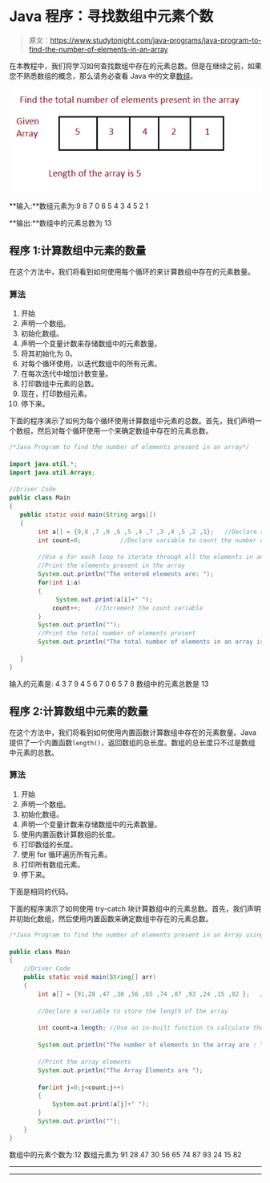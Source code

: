 # Java 程序：寻找数组中元素个数

> 原文：<https://www.studytonight.com/java-programs/java-program-to-find-the-number-of-elements-in-an-array>

在本教程中，我们将学习如何查找数组中存在的元素总数。但是在继续之前，如果您不熟悉数组的概念，那么请务必查看 Java 中的文章[数组](https://www.studytonight.com/java/array.php)。

![](img/2e7dd71a175a32bd8609b16d57a86b35.png)

**输入:**数组元素为:9 8 7 0 6 5 4 3 4 5 2 1

**输出:**数组中的元素总数为 13

## 程序 1:计算数组中元素的数量

在这个方法中，我们将看到如何使用每个循环的来计算数组中存在的元素数量。

### 算法

1.  开始
2.  声明一个数组。
3.  初始化数组。
4.  声明一个变量计数来存储数组中的元素数量。
5.  将其初始化为 0。
6.  对每个循环使用，以迭代数组中的所有元素。
7.  在每次迭代中增加计数变量。
8.  打印数组中元素的总数。
9.  现在，打印数组元素。
10.  停下来。

下面的程序演示了如何为每个循环使用计算数组中元素的总数。首先，我们声明一个数组，然后对每个循环使用一个来确定数组中存在的元素总数。

```java
/*Java Program to find the number of elements present in an array*/

import java.util.*;  
import java.util.Arrays; 

//Driver Code
public class Main  
{  
   public static void main(String args[])   
   {  
        int a[] = {9,8 ,7 ,0 ,6 ,5 ,4 ,7 ,3 ,4 ,5 ,2 ,1};   //Declare and Initialize an array
        int count=0;           //Declare variable to count the number of elements in an array and initialize it to 0

        //Use a for each loop to iterate through all the elements in an array
        //Print the elements present in the array
        System.out.println("The entered elements are: ");
        for(int i:a)
        {
             System.out.print(a[i]+" ");
            count++;    //Increment the count variable
        }
        System.out.println("");
        //Print the total number of elements present
        System.out.println("The total number of elements in an array is "+count);

   }
}
```

输入的元素是:
4 3 7 9 4 5 6 7 0 6 5 7 8
数组中的元素总数是 13

## 程序 2:计算数组中元素的数量

在这个方法中，我们将看到如何使用内置函数计算数组中存在的元素数量。Java 提供了一个内置函数`length()`，返回数组的总长度。数组的总长度只不过是数组中元素的总数。

### 算法

1.  开始
2.  声明一个数组。
3.  初始化数组。
4.  声明一个变量计数来存储数组中的元素数量。
5.  使用内置函数计算数组的长度。
6.  打印数组的长度。
7.  使用 for 循环遍历所有元素。
8.  打印所有数组元素。
9.  停下来。

下面是相同的代码。

下面的程序演示了如何使用 try-catch 块计算数组中的元素总数。首先，我们声明并初始化数组，然后使用内置函数来确定数组中存在的元素总数。

```java
/*Java Program to find the number of elements present in an Array using in-built functions*/

public class Main
{
    //Driver Code
    public static void main(String[] arr)
    {
        int a[] = {91,28 ,47 ,30 ,56 ,65 ,74 ,87 ,93 ,24 ,15 ,82 };   //Declare and Initialize an array

        //Declare a variable to store the length of the array

        int count=a.length; //Use an in-built function to calculate the length of an array

        System.out.println("The number of elements in the array are : "+count); //Print the length of the array

        //Print the array elements
        System.out.println("The Array Elements are ");

        for(int j=0;j<count;j++)
        {
            System.out.print(a[j]+" ");
        }
        System.out.println("");
    }
}
```

数组中的元素个数为:12
数组元素为
91 28 47 30 56 65 74 87 93 24 15 82

* * *

* * *